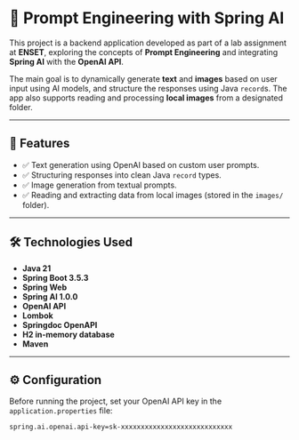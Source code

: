 # 🧠 Prompt Engineering with Spring AI

This project is a backend application developed as part of a lab assignment at **ENSET**, exploring the concepts of **Prompt Engineering** and integrating **Spring AI** with the **OpenAI API**.

The main goal is to dynamically generate **text** and **images** based on user input using AI models, and structure the responses using Java `record`s. The app also supports reading and processing **local images** from a designated folder.

---

## 🚀 Features

- ✅ Text generation using OpenAI based on custom user prompts.
- ✅ Structuring responses into clean Java `record` types.
- ✅ Image generation from textual prompts.
- ✅ Reading and extracting data from local images (stored in the `images/` folder).

---

## 🛠️ Technologies Used

- **Java 21**
- **Spring Boot 3.5.3**
- **Spring Web**
- **Spring AI 1.0.0**
- **OpenAI API**
- **Lombok**
- **Springdoc OpenAPI**
- **H2 in-memory database**
- **Maven**

---

## ⚙️ Configuration

Before running the project, set your OpenAI API key in the `application.properties` file:

```properties
spring.ai.openai.api-key=sk-xxxxxxxxxxxxxxxxxxxxxxxxxxxx
